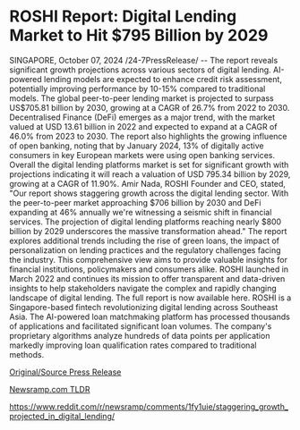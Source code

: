 # ROSHI Report: Digital Lending Market to Hit $795 Billion by 2029

SINGAPORE, October 07, 2024 /24-7PressRelease/ -- The report reveals significant growth projections across various sectors of digital lending. AI-powered lending models are expected to enhance credit risk assessment, potentially improving performance by 10-15% compared to traditional models. The global peer-to-peer lending market is projected to surpass US$705.81 billion by 2030, growing at a CAGR of 26.7% from 2022 to 2030.  Decentralised Finance (DeFi) emerges as a major trend, with the market valued at USD 13.61 billion in 2022 and expected to expand at a CAGR of 46.0% from 2023 to 2030.   The report also highlights the growing influence of open banking, noting that by January 2024, 13% of digitally active consumers in key European markets were using open banking services.  Overall the digital lending platforms market is set for significant growth with projections indicating it will reach a valuation of USD 795.34 billion by 2029, growing at a CAGR of 11.90%.  Amir Nada, ROSHI Founder and CEO, stated, "Our report shows staggering growth across the digital lending sector. With the peer-to-peer market approaching $706 billion by 2030 and DeFi expanding at 46% annually we're witnessing a seismic shift in financial services. The projection of digital lending platforms reaching nearly $800 billion by 2029 underscores the massive transformation ahead."  The report explores additional trends including the rise of green loans, the impact of personalization on lending practices and the regulatory challenges facing the industry. This comprehensive view aims to provide valuable insights for financial institutions, policymakers and consumers alike.  ROSHI launched in March 2022 and continues its mission to offer transparent and data-driven insights to help stakeholders navigate the complex and rapidly changing landscape of digital lending.   The full report is now available here.  ROSHI is a Singapore-based fintech revolutionizing digital lending across Southeast Asia. The AI-powered loan matchmaking platform has processed thousands of applications and facilitated significant loan volumes. The company's proprietary algorithms analyze hundreds of data points per application markedly improving loan qualification rates compared to traditional methods. 

[Original/Source Press Release](https://www.24-7pressrelease.com/press-release/515005/roshi-report-digital-lending-market-to-hit-795-billion-by-2029)
                    

[Newsramp.com TLDR](None) 

https://www.reddit.com/r/newsramp/comments/1fy1uie/staggering_growth_projected_in_digital_lending/